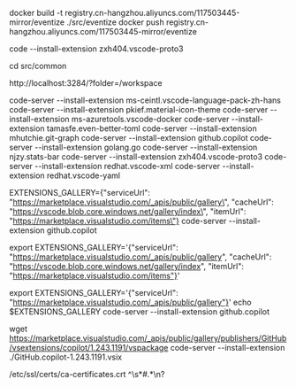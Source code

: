 docker build -t registry.cn-hangzhou.aliyuncs.com/117503445-mirror/eventize ./src/eventize
docker push registry.cn-hangzhou.aliyuncs.com/117503445-mirror/eventize

code --install-extension zxh404.vscode-proto3


cd src/common


http://localhost:3284/?folder=/workspace

code-server --install-extension ms-ceintl.vscode-language-pack-zh-hans
code-server --install-extension pkief.material-icon-theme
code-server --install-extension ms-azuretools.vscode-docker
code-server --install-extension tamasfe.even-better-toml
code-server --install-extension mhutchie.git-graph
code-server --install-extension github.copilot
code-server --install-extension golang.go
code-server --install-extension njzy.stats-bar
code-server --install-extension zxh404.vscode-proto3
code-server --install-extension redhat.vscode-xml
code-server --install-extension redhat.vscode-yaml

EXTENSIONS_GALLERY={"serviceUrl": "https://marketplace.visualstudio.com/_apis/public/gallery\", "cacheUrl": "https://vscode.blob.core.windows.net/gallery/index\", "itemUrl": "https://marketplace.visualstudio.com/items\"} code-server --install-extension github.copilot

export EXTENSIONS_GALLERY='{"serviceUrl": "https://marketplace.visualstudio.com/_apis/public/gallery", "cacheUrl": "https://vscode.blob.core.windows.net/gallery/index", "itemUrl": "https://marketplace.visualstudio.com/items"}'

export EXTENSIONS_GALLERY='{"serviceUrl": "https://marketplace.visualstudio.com/_apis/public/gallery"}'
echo $EXTENSIONS_GALLERY
code-server --install-extension github.copilot

wget https://marketplace.visualstudio.com/_apis/public/gallery/publishers/GitHub/vsextensions/copilot/1.243.1191/vspackage
code-server --install-extension ./GitHub.copilot-1.243.1191.vsix

/etc/ssl/certs/ca-certificates.crt ^\s*#.*\n?